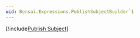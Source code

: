 ```yaml
---
uid: Bonsai.Expressions.PublishSubjectBuilder`1
---
```


[!include[Publish Subject](~/articles/subject-publish.md)]